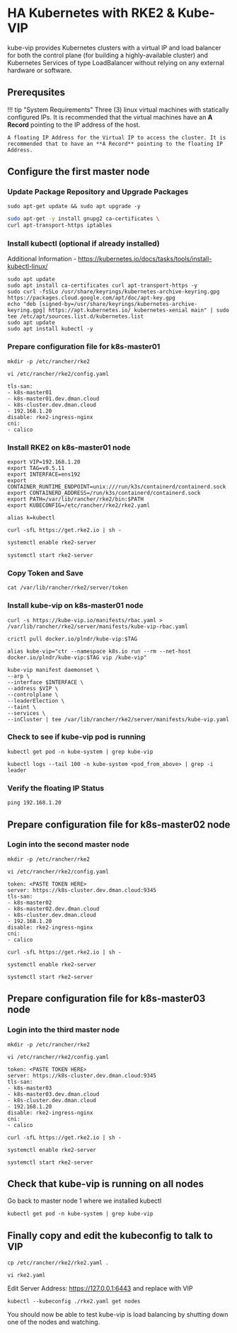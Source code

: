 # HA Kubernetes with RKE2 & Kube-VIP
kube-vip provides Kubernetes clusters with a virtual IP and load balancer for both the control plane (for building a highly-available cluster) and Kubernetes Services of type LoadBalancer without relying on any external hardware or software.

## Prerequsites

!!! tip "System Requirements"
    Three (3) linux virtual machines with statically configured IPs. It is recommended that the virtual machines have an **A Record** pointing to the IP address of the host.  
      
    A floating IP Address for the Virtual IP to access the cluster. It is recommended that to have an **A Record** pointing to the floating IP Address.


## Configure the first master node
### Update Package Repository and Upgrade Packages
``` shell title="Run from shell prompt"
sudo apt-get update && sudo apt upgrade -y
```
```sh title="Run from shell prompt"
sudo apt-get -y install gnupg2 ca-certificates \
curl apt-transport-https iptables
```

### Install kubectl (optional if already installed)
Additional Information - https://kubernetes.io/docs/tasks/tools/install-kubectl-linux/
``` shell title="Run from shell prompt" linenums="1"
sudo apt update
sudo apt install ca-certificates curl apt-transport-https -y
sudo curl -fsSLo /usr/share/keyrings/kubernetes-archive-keyring.gpg https://packages.cloud.google.com/apt/doc/apt-key.gpg
echo "deb [signed-by=/usr/share/keyrings/kubernetes-archive-keyring.gpg] https://apt.kubernetes.io/ kubernetes-xenial main" | sudo tee /etc/apt/sources.list.d/kubernetes.list
sudo apt update
sudo apt install kubectl -y
```

### Prepare configuration file for k8s-master01
``` shell title="Run from shell prompt"
mkdir -p /etc/rancher/rke2
```
``` shell title="Run from shell prompt"
vi /etc/rancher/rke2/config.yaml
```
``` shell title="Paste the below contents" linenums="1"
tls-san:
- k8s-master01
- k8s-master01.dev.dman.cloud
- k8s-cluster.dev.dman.cloud
- 192.168.1.20
disable: rke2-ingress-nginx
cni:
- calico
```


### Install RKE2 on k8s-master01 node
``` shell title="Export variables we will use to configure kube-vip" linenums="1"
export VIP=192.168.1.20
export TAG=v0.5.11
export INTERFACE=ens192
export CONTAINER_RUNTIME_ENDPOINT=unix:///run/k3s/containerd/containerd.sock
export CONTAINERD_ADDRESS=/run/k3s/containerd/containerd.sock
export PATH=/var/lib/rancher/rke2/bin:$PATH
export KUBECONFIG=/etc/rancher/rke2/rke2.yaml
```
``` shell title="Let's create an alias to save us some time"
alias k=kubectl 
```

``` shell title="Install RKE2 on master node 1" 
curl -sfL https://get.rke2.io | sh -
```
```sh
systemctl enable rke2-server
```
``` shell
systemctl start rke2-server
```

### Copy Token and Save
``` shell title="Run from shell prompt"
cat /var/lib/rancher/rke2/server/token
```
### Install kube-vip on k8s-master01 node
``` shell title="Configure roles for kube-vip"
curl -s https://kube-vip.io/manifests/rbac.yaml > /var/lib/rancher/rke2/server/manifests/kube-vip-rbac.yaml
```
``` shell title="Pull latest kube-vip"
crictl pull docker.io/plndr/kube-vip:$TAG
```
``` shell title="Create an alias for kube-vip to save time"
alias kube-vip="ctr --namespace k8s.io run --rm --net-host docker.io/plndr/kube-vip:$TAG vip /kube-vip"
```
``` shell title="Create a daemonset manifest to run kube-vip"
kube-vip manifest daemonset \
--arp \
--interface $INTERFACE \
--address $VIP \
--controlplane \
--leaderElection \
--taint \
--services \
--inCluster | tee /var/lib/rancher/rke2/server/manifests/kube-vip.yaml
```

### Check to see if kube-vip pod is running
``` shell title="Find the running kube-vip pods" 
kubectl get pod -n kube-system | grep kube-vip
```
``` shell title="Find the node elected as leader" 
kubectl logs --tail 100 -n kube-system <pod_from_above> | grep -i leader
```
### Verify the floating IP Status
``` shell title="Run from shell prompt"
ping 192.168.1.20
```

## Prepare configuration file for k8s-master02 node
### Login into the second master node
``` shell title="Run from shell prompt"
mkdir -p /etc/rancher/rke2
```
``` shell title="Run from shell prompt"
vi /etc/rancher/rke2/config.yaml
```
``` shell title="Paste the below values remember to use the token copied above" linenums="1"
token: <PASTE TOKEN HERE>
server: https://k8s-cluster.dev.dman.cloud:9345
tls-san:
- k8s-master02
- k8s-master02.dev.dman.cloud
- k8s-cluster.dev.dman.cloud
- 192.168.1.20
disable: rke2-ingress-nginx
cni:
- calico
```

``` shell title="Download RKE2"
curl -sfL https://get.rke2.io | sh -
```
``` shell title="Enable RKE2"
systemctl enable rke2-server
```
``` shell title="Start RKE2"
systemctl start rke2-server
```

## Prepare configuration file for k8s-master03 node
### Login into the third master node
``` shell title="Run from shell prompt" 
mkdir -p /etc/rancher/rke2
```
``` shell title="Run from shell prompt"
vi /etc/rancher/rke2/config.yaml
```
``` shell title="Paste the below values remember to use the token copied above" linenums="1"
token: <PASTE TOKEN HERE>
server: https://k8s-cluster.dev.dman.cloud:9345
tls-san:
- k8s-master03
- k8s-master03.dev.dman.cloud
- k8s-cluster.dev.dman.cloud
- 192.168.1.20
disable: rke2-ingress-nginx
cni:
- calico
```

``` shell title="Download RKE2"
curl -sfL https://get.rke2.io | sh -
```
``` shell title="Enable RKE2"
systemctl enable rke2-server
```
``` shell title="Start RKE2"
systemctl start rke2-server
```

## Check that kube-vip is running on all nodes
Go back to master node 1 where we installed kubectl
``` shell title="Run from shell prompt"
kubectl get pod -n kube-system | grep kube-vip
```
## Finally copy and edit the kubeconfig to talk to VIP
``` shell title="Run from shell prompt"
cp /etc/rancher/rke2/rke2.yaml .
```
``` shell title="Run from shell prompt"
vi rke2.yaml
```
Edit Server Address: https://127.0.0.1:6443 and replace with VIP
``` shell title="Run from shell prompt"
kubectl --kubeconfig ./rke2.yaml get nodes
```

You should now be able to test kube-vip is load balancing by shutting down one of the nodes and watching.